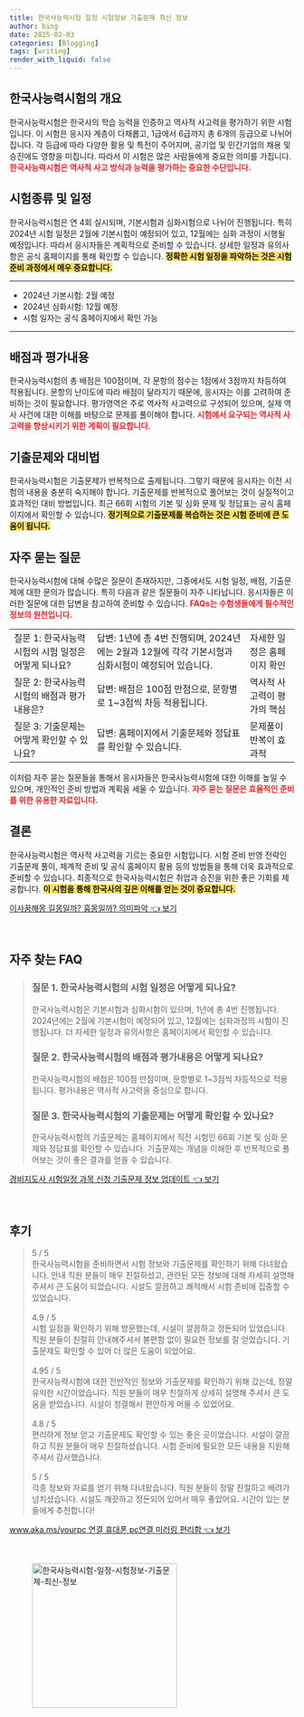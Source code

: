 ```yaml
---
title: 한국사능력시험 일정 시험정보 기출문제 최신 정보
author: bing
date: 2025-02-03
categories: [Blogging]
tags: [writing]
render_with_liquid: false
---
```



<h2 id='한국사능력시험의 개요'>한국사능력시험의 개요</h2>

<p>한국사능력시험은 한국사의 학습 능력을 인증하고 역사적 사고력을 평가하기 위한 시험입니다. 이 시험은 응시자 계층이 다채롭고, 1급에서 6급까지 총 6개의 등급으로 나뉘어 집니다. 각 등급에 따라 다양한 활용 및 특전이 주어지며, 공기업 및 민간기업의 채용 및 승진에도 영향을 미칩니다. 따라서 이 시험은 많은 사람들에게 중요한 의미를 가집니다. <b><span style="color: #ee2323;">한국사능력시험은 역사적 사고 방식과 능력을 평가하는 중요한 수단입니다.</span></b></p>

<h2 id='시험종류 및 일정'>시험종류 및 일정</h2>

<p>한국사능력시험은 연 4회 실시되며, 기본시험과 심화시험으로 나뉘어 진행됩니다. 특히 2024년 시험 일정은 2월에 기본시험이 예정되어 있고, 12월에는 심화 과정이 시행될 예정입니다. 따라서 응시자들은 계획적으로 준비할 수 있습니다. 상세한 일정과 유의사항은 공식 홈페이지를 통해 확인할 수 있습니다. <b><span style="background-color: #ffe066;">정확한 시험 일정을 파악하는 것은 시험 준비 과정에서 매우 중요합니다.</span></b></p>

<hr />

<ul>
    <li>2024년 기본시험: 2월 예정</li>
    <li>2024년 심화시험: 12월 예정</li>
    <li>시험 일자는 공식 홈페이지에서 확인 가능</li>
</ul>

<hr />

<h2 id='배점과 평가내용'>배점과 평가내용</h2>

<p>한국사능력시험의 총 배점은 100점이며, 각 문항의 점수는 1점에서 3점까지 차등하여 적용됩니다. 문항의 난이도에 따라 배점이 달라지기 때문에, 응시자는 이를 고려하여 준비하는 것이 필요합니다. 평가영역은 주로 역사적 사고력으로 구성되어 있으며, 실제 역사 사건에 대한 이해를 바탕으로 문제를 풀이해야 합니다. <b><span style="color: #ee2323;">시험에서 요구되는 역사적 사고력을 향상시키기 위한 계획이 필요합니다.</span></b></p>

<h2 id='기출문제와 대비법'>기출문제와 대비법</h2>

<p>한국사능력시험은 기출문제가 반복적으로 출제됩니다. 그렇기 때문에 응시자는 이전 시험의 내용을 충분히 숙지해야 합니다. 기출문제를 반복적으로 풀어보는 것이 실질적이고 효과적인 대비 방법입니다. 최근 66회 시험의 기본 및 심화 문제 및 정답표는 공식 홈페이지에서 확인할 수 있습니다. <b><span style="background-color: #ffe066;">정기적으로 기출문제를 복습하는 것은 시험 준비에 큰 도움이 됩니다.</span></b></p>

<h2 id='FAQ'>자주 묻는 질문</h2>

<p>한국사능력시험에 대해 수많은 질문이 존재하지만, 그중에서도 시험 일정, 배점, 기출문제에 대한 문의가 많습니다. 특히 다음과 같은 질문들이 자주 나타납니다. 응시자들은 이러한 질문에 대한 답변을 참고하여 준비할 수 있습니다. <b><span style="color: #ee2323;">FAQs는 수험생들에게 필수적인 정보의 원천입니다.</span></b></p>

<table>
    <tr>
        <td>질문 1: 한국사능력시험의 시험 일정은 어떻게 되나요?</td>
        <td>답변: 1년에 총 4번 진행되며, 2024년에는 2월과 12월에 각각 기본시험과 심화시험이 예정되어 있습니다.</td>
        <td>자세한 일정은 홈페이지 확인</td>
    </tr>
    <tr>
        <td>질문 2: 한국사능력시험의 배점과 평가내용은?</td>
        <td>답변: 배점은 100점 만점으로, 문항별로 1~3점씩 차등 적용됩니다.</td>
        <td>역사적 사고력이 평가의 핵심</td>
    </tr>
    <tr>
        <td>질문 3: 기출문제는 어떻게 확인할 수 있나요?</td>
        <td>답변: 홈페이지에서 기출문제와 정답표를 확인할 수 있습니다.</td>
        <td>문제풀이 반복이 효과적</td>
    </tr>
</table>

<p>이처럼 자주 묻는 질문들을 통해서 응시자들은 한국사능력시험에 대한 이해를 높일 수 있으며, 개인적인 준비 방법과 계획을 세울 수 있습니다. <b><span style="color: #ee2323;">자주 묻는 질문은 효율적인 준비를 위한 유용한 자료입니다.</span></b></p>

<h2 id='결론'>결론</h2>

<p>한국사능력시험은 역사적 사고력을 기르는 중요한 시험입니다. 시험 준비 반영 전략인 기출문제 풀이, 체계적 준비 및 공식 홈페이지 활용 등의 방법들을 통해 더욱 효과적으로 준비할 수 있습니다. 최종적으로 한국사능력시험은 취업과 승진을 위한 좋은 기회를 제공합니다. <b><span style="background-color: #ffe066;">이 시험을 통해 한국사의 깊은 이해를 얻는 것이 중요합니다.</span></b></p>


<p><a class="click-button" title="이사꿈해몽 길몽일까? 흉몽일까? 의미파악" href="https://afficreate.github.io/posts/%EC%9D%B4%EC%82%AC%EA%BF%88%ED%95%B4%EB%AA%BD-%EA%B8%B8%EB%AA%BD%EC%9D%BC%EA%B9%8C-%ED%9D%89%EB%AA%BD%EC%9D%BC%EA%B9%8C-%EC%9D%98%EB%AF%B8%ED%8C%8C%EC%95%85/" rel="dofollow">이사꿈해몽 길몽일까? 흉몽일까? 의미파악 👈 보기</a></p><br>
<h2 id='자주_찾는_FAQ'>자주 찾는 FAQ</h2>
<div itemscope="" itemtype="https://schema.org/FAQPage">
<blockquote>
<div itemscope="" itemprop="mainEntity" itemtype="https://schema.org/Question">
<h3 itemprop="name">질문 1. 한국사능력시험의 시험 일정은 어떻게 되나요?</h3>
<div itemscope="" itemprop="acceptedAnswer" itemtype="https://schema.org/Answer">
<span itemprop="text">
<p>한국사능력시험은 기본시험과 심화시험이 있으며, 1년에 총 4번 진행됩니다. 2024년에는 2월에 기본시험이 예정되어 있고, 12월에는 심화과정의 시험이 진행됩니다. 더 자세한 일정과 유의사항은 홈페이지에서 확인할 수 있습니다.</p>
</span>
</div>
</div>

<div itemscope="" itemprop="mainEntity" itemtype="https://schema.org/Question">
<h3 itemprop="name">질문 2. 한국사능력시험의 배점과 평가내용은 어떻게 되나요?</h3>
<div itemscope="" itemprop="acceptedAnswer" itemtype="https://schema.org/Answer">
<span itemprop="text">
<p>한국사능력시험의 배점은 100점 만점이며, 문항별로 1~3점씩 차등적으로 적용됩니다. 평가내용은 역사적 사고력을 중심으로 합니다.</p>
</span>
</div>
</div>

<div itemscope="" itemprop="mainEntity" itemtype="https://schema.org/Question">
<h3 itemprop="name">질문 3. 한국사능력시험의 기출문제는 어떻게 확인할 수 있나요?</h3>
<div itemscope="" itemprop="acceptedAnswer" itemtype="https://schema.org/Answer">
<span itemprop="text">
<p>한국사능력시험의 기출문제는 홈페이지에서 직전 시험인 66회 기본 및 심화 문제와 정답표를 확인할 수 있습니다. 기출문제는 개념을 이해한 후 반복적으로 풀어보는 것이 좋은 결과를 얻을 수 있습니다.</p>
</span>
</div>
</div>
</blockquote>
</div>
<p><a class="click-button" title="경비지도사 시험일정 과목 신청 기출문제 정보 업데이트" href="https://afficreate.github.io/posts/%EA%B2%BD%EB%B9%84%EC%A7%80%EB%8F%84%EC%82%AC-%EC%8B%9C%ED%97%98%EC%9D%BC%EC%A0%95-%EA%B3%BC%EB%AA%A9-%EC%8B%A0%EC%B2%AD-%EA%B8%B0%EC%B6%9C%EB%AC%B8%EC%A0%9C-%EC%A0%95%EB%B3%B4-%EC%97%85%EB%8D%B0%EC%9D%B4%ED%8A%B8/" rel="dofollow">경비지도사 시험일정 과목 신청 기출문제 정보 업데이트 👈 보기</a></p><br>
<h2 id='후기'>후기</h2>
<div itemscope itemtype="https://schema.org/Product">
  <blockquote>
  <div itemprop="review" itemscope itemtype="https://schema.org/Review">
      <div itemprop="reviewRating" itemscope itemtype="https://schema.org/Rating"> <span itemprop="ratingValue">5</span> / <span itemprop="bestRating">5</span> </div>
      <span itemprop="reviewBody">한국사능력시험을 준비하면서 시험 정보와 기출문제를 확인하기 위해 다녀왔습니다. 안내 직원 분들이 매우 친절하셨고, 관련된 모든 정보에 대해 자세히 설명해주셔서 큰 도움이 되었습니다. 시설도 깔끔하고 쾌적해서 시험 준비에 집중할 수 있었습니다.</span>
  </div>
  <br>
  <div itemprop="review" itemscope itemtype="https://schema.org/Review">
      <div itemprop="reviewRating" itemscope itemtype="https://schema.org/Rating"> <span itemprop="ratingValue">4.9</span> / <span itemprop="bestRating">5</span> </div>
      <span itemprop="reviewBody">시험 일정을 확인하기 위해 방문했는데, 시설이 깔끔하고 정돈되어 있었습니다. 직원 분들이 친절히 안내해주셔서 불편함 없이 필요한 정보를 잘 얻었습니다. 기출문제도 확인할 수 있어 더 많은 도움이 되었어요.</span>
  </div>
  <br>
  <div itemprop="review" itemscope itemtype="https://schema.org/Review">
      <div itemprop="reviewRating" itemscope itemtype="https://schema.org/Rating"> <span itemprop="ratingValue">4.95</span> / <span itemprop="bestRating">5</span> </div>
      <span itemprop="reviewBody">한국사능력시험에 대한 전반적인 정보와 기출문제를 확인하기 위해 갔는데, 정말 유익한 시간이었습니다. 직원 분들이 매우 친절하게 상세히 설명해 주셔서 큰 도움을 받았습니다. 시설이 청결해서 편안하게 머물 수 있었어요.</span>
  </div>
  <br>
  <div itemprop="review" itemscope itemtype="https://schema.org/Review">
      <div itemprop="reviewRating" itemscope itemtype="https://schema.org/Rating"> <span itemprop="ratingValue">4.8</span> / <span itemprop="bestRating">5</span> </div>
      <span itemprop="reviewBody">편리하게 정보 얻고 기출문제도 확인할 수 있는 좋은 곳이었습니다. 시설이 깔끔하고 직원 분들이 매우 친절하셨습니다. 시험 준비에 필요한 모든 내용을 지원해주셔서 감사했습니다.</span>
  </div>
  <br>
  <div itemprop="review" itemscope itemtype="https://schema.org/Review">
      <div itemprop="reviewRating" itemscope itemtype="https://schema.org/Rating"> <span itemprop="ratingValue">5</span> / <span itemprop="bestRating">5</span> </div>
      <span itemprop="reviewBody">각종 정보와 자료를 얻기 위해 다녀왔습니다. 직원 분들이 정말 친절하고 배려가 넘치셨습니다. 시설도 깨끗하고 정돈되어 있어서 매우 좋았어요. 시간이 있는 분들에게 추천합니다!</span>
  </div>
  </blockquote>
</div>
<p><a class="click-button" title="www.aka.ms/yourpc 연결 휴대폰 pc연결 미러링 편리함" href="https://afficreate.github.io/posts/www.aka.msyourpc-%EC%97%B0%EA%B2%B0-%ED%9C%B4%EB%8C%80%ED%8F%B0-pc%EC%97%B0%EA%B2%B0-%EB%AF%B8%EB%9F%AC%EB%A7%81-%ED%8E%B8%EB%A6%AC%ED%95%A8/" rel="dofollow">www.aka.ms/yourpc 연결 휴대폰 pc연결 미러링 편리함 👈 보기</a></p><br>
<figure class="image"><img src="https://afficreate.github.io/assets/img/thumbnail/한국사능력시험-일정-시험정보-기출문제-최신-정보.webp" alt="한국사능력시험-일정-시험정보-기출문제-최신-정보" width="256" height="256"></figure>